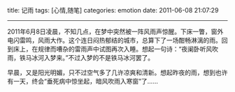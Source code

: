 title: 记雨
tags: [心情,随笔]
categories: emotion
date: 2011-06-08 21:07:29

---

2011年6月8日凌晨，不知几点，在梦中突然被一阵风雨声惊醒。下床一瞥，窗外电闪雷鸣，风雨大作。这个连日闷热郁结的城市，总算下了一场酣畅淋漓的雨。回到床上，在规律而嘈杂的雷雨声中试图再次入睡。想起一句诗：“夜阑卧听风吹雨，铁马冰河入梦来。”不过入梦的不是铁马冰河罢了。

早晨，又是阳光明媚，只不过空气多了几许凉爽和清新。想起昨夜的雨，想到也许有一天，终会“垂死病中惊坐起，暗风吹雨入寒窗”了……
